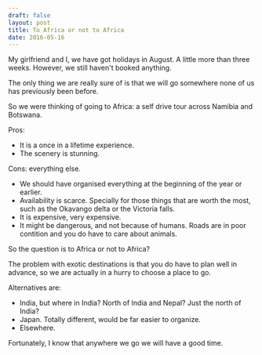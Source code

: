 ```yaml
---
draft: false
layout: post
title: To Africa or not to Africa
date: 2016-05-16
---
```


My girlfriend and I, we have got holidays in August. A little more than three weeks. However, we still haven't booked anything.

The only thing we are really sure of is that we will go somewhere none of us has previously been before.

So we were thinking of going to Africa: a self drive tour across Namibia and Botswana.

Pros:

- It is a once in a lifetime experience.
- The scenery is stunning.

Cons: everything else.

- We should have organised everything at the beginning of the year or earlier.
- Availability is scarce. Specially for those things that are worth the most, such as the Okavango delta or the Victoria falls.
- It is expensive, very expensive.
- It might be dangerous, and not because of humans. Roads are in poor contition and you do have to care about animals.

So the question is to Africa or not to Africa?

The problem with exotic destinations is that you do have to plan well in advance, so we are actually in a hurry to choose a place to go.

Alternatives are:

- India, but where in India? North of India and Nepal? Just the north of India?
- Japan. Totally different, would be far easier to organize.
- Elsewhere.

Fortunately, I know that anywhere we go we will have a good time.
